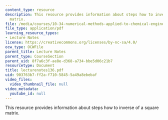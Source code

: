 ```yaml
---
content_type: resource
description: This resource provides information about steps how to inverse of a square
  matrix.
file: /media/courses/10-34-numerical-methods-applied-to-chemical-engineering-fall-2005/903763b7ff2af71058455a49a8ebebaf_lecturenotes136.pdf
file_type: application/pdf
learning_resource_types:
- Lecture Notes
license: https://creativecommons.org/licenses/by-nc-sa/4.0/
ocw_type: OCWFile
parent_title: Lecture Notes
parent_type: CourseSection
parent_uid: 8f7a6c3f-ae8e-d368-a734-bbe5d06c21b7
resourcetype: Document
title: lecturenotes136.pdf
uid: 903763b7-ff2a-f710-5845-5a49a8ebebaf
video_files:
  video_thumbnail_file: null
video_metadata:
  youtube_id: null
---
```

This resource provides information about steps how to inverse of a square matrix.